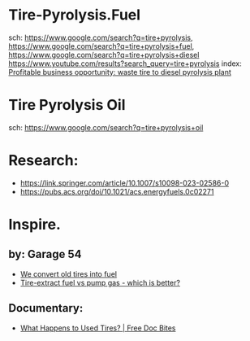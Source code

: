 # Tire-Pyrolysis.Fuel
sch: https://www.google.com/search?q=tire+pyrolysis, https://www.google.com/search?q=tire+pyrolysis+fuel, https://www.google.com/search?q=tire+pyrolysis+diesel https://www.youtube.com/results?search_query=tire+pyrolysis index: [Profitable business opportunity: waste tire to diesel pyrolysis plant](https://youtu.be/buavtv5Sx_A)

# Tire Pyrolysis Oil
sch: https://www.google.com/search?q=tire+pyrolysis+oil

# Research:
- https://link.springer.com/article/10.1007/s10098-023-02586-0
- https://pubs.acs.org/doi/10.1021/acs.energyfuels.0c02271

# Inspire.
## by: Garage 54
- [We convert old tires into fuel](https://youtu.be/H0hPBCmYmNE)
- [Tire-extract fuel vs pump gas - which is better?](https://youtu.be/Oc2Cak-I96g)

## Documentary:
- [What Happens to Used Tires? | Free Doc Bites](https://youtu.be/y0ah6QZpI3M)

